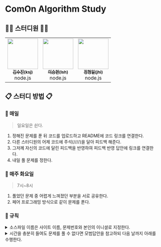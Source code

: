 # ComOn Algorithm Study

## 👨‍💻 스터디원 👩‍💻

<table>
  <tr>
    <td align="center"><a href="https://github.com/pocachp"><img src="https://avatars.githubusercontent.com/u/72328788?v=4" width="100px;" alt=""/><br /><sub><b>김수진(ksj)</b></sub></a><br/>node.js</td>
    <td align="center"><a href="https://github.com/LeeSeunghyeon-1"><img src="https://avatars.githubusercontent.com/u/72328552?v=4" width="100px;" alt=""/><br /><sub><b>이승현(lsh)</b></sub></a><br/>node.js</td>
    <td align="center"><a href="https://github.com/https://github.com/ailraon"><img src="https://avatars.githubusercontent.com/u/39151865?v=4" width="100px;" alt=""/><br /><sub><b>정형일(jhi)</b></sub></a><br/>node.js</td>
  </tr>
</table>

## 📋 스터디 방법 📋

### 📌 매일

> 일요일은 쉰다.

1. 정해진 문제를 푼 뒤 코드를 업로드하고 README에 코드 링크를 연결한다.
2. 다른 스터디원의 어제 코드에 주석(////)을 달아 피드백 해준다.
3. 그저께 자신의 코드에 달린 피드백을 반영하여 피드백 반영 답안에 링크를 연결한다.
4. 내일 풀 문제를 정한다.

### 📌 매주 화요일

> 7시~8시

1. 풀었던 문제 중 어렵게 느껴졌던 부분을 서로 공유한다.
2. 페어 프로그래밍 방식으로 같이 문제를 푼다.

### 📌 규칙

<details>
<summary>소스파일 이름은 사이트 이름, 문제번호와 본인의 이니셜로 지정한다.</summary>

- [백준](https://www.acmicpc.net) - 기본 알고리즘 문제 사이트
  - 기본 답안 : bj0000_hgd
  - 피드백 반영 답안 : bj0000_hgd_fb

</details>
<details>
<summary>시간을 충분히 들여도 문제를 풀 수 없다면 모범답안을 참고하되 다음 날까지 아래를 수행한다.</summary>

1. 해당 소스코드 맨 위에 // 문제 실패 : 이유를 적는다.
   - 본인의 코드가 왜 안 됐는지를 이해한다.
   - 이해한대로 주석을 작성한다.
   - README의 답안에 *기울기*를 주어 링크한다.
2. 모범 답안 맨 위에 // 문제 실패 - 모범 답안 을 적는다.
   - 모범 답안의 로직과 구현을 이해한다.
   - 이해한 로직과 구현을 각 줄의 주석으로 작성한다.
   - README의 피드백 반영 답안에 *기울기*를 주어 링크한다.

</details>
